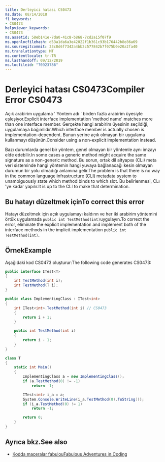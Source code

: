 ```yaml
---
title: Derleyici hatası CS0473
ms.date: 08/14/2018
f1_keywords:
- CS0473
helpviewer_keywords:
- CS0473
ms.assetid: 58eb141e-7da0-41c8-b868-7cd2a15f07f9
ms.openlocfilehash: d53a1da6a3e42022f1b361c93b176442b8e86a69
ms.sourcegitcommit: 33c8d6f7342a4bb2c577842b7f075b0e20a2fa40
ms.translationtype: MT
ms.contentlocale: tr-TR
ms.lasthandoff: 09/12/2019
ms.locfileid: "70923786"
---
```

# <a name="compiler-error-cs0473"></a><span data-ttu-id="06e58-102">Derleyici hatası CS0473</span><span class="sxs-lookup"><span data-stu-id="06e58-102">Compiler Error CS0473</span></span>

<span data-ttu-id="06e58-103">Açık arabirim uygulama ' Yöntem adı ' birden fazla arabirim üyesiyle eşleşiyor.</span><span class="sxs-lookup"><span data-stu-id="06e58-103">Explicit interface implementation 'method name' matches more than one interface member.</span></span> <span data-ttu-id="06e58-104">Gerçekte hangi arabirim üyesinin seçildiği, uygulamaya bağımlıdır.</span><span class="sxs-lookup"><span data-stu-id="06e58-104">Which interface member is actually chosen is implementation-dependent.</span></span> <span data-ttu-id="06e58-105">Bunun yerine açık olmayan bir uygulama kullanmayı düşünün.</span><span class="sxs-lookup"><span data-stu-id="06e58-105">Consider using a non-explicit implementation instead.</span></span>

<span data-ttu-id="06e58-106">Bazı durumlarda genel bir yöntem, genel olmayan bir yöntemle aynı imzayı elde edebilir.</span><span class="sxs-lookup"><span data-stu-id="06e58-106">In some cases a generic method might acquire the same signature as a non-generic method.</span></span> <span data-ttu-id="06e58-107">Bu sorun, ortak dil altyapısı (CLı) meta veri sisteminde hangi yöntemin hangi yuvaya bağlanacağı kesin olmayan durumun bir yolu olmadığı anlamına gelir.</span><span class="sxs-lookup"><span data-stu-id="06e58-107">The problem is that there is no way in the common language infrastructure (CLI) metadata system to unambiguously state which method binds to which slot.</span></span> <span data-ttu-id="06e58-108">Bu belirlenmesi, CLı 'ye kadar yapılır.</span><span class="sxs-lookup"><span data-stu-id="06e58-108">It is up to the CLI to make that determination.</span></span>

## <a name="to-correct-this-error"></a><span data-ttu-id="06e58-109">Bu hatayı düzeltmek için</span><span class="sxs-lookup"><span data-stu-id="06e58-109">To correct this error</span></span>

<span data-ttu-id="06e58-110">Hatayı düzeltmek için açık uygulamayı kaldırın ve her iki arabirim yöntemini örtük uygulamada `public int TestMethod(int)`uygulayın.</span><span class="sxs-lookup"><span data-stu-id="06e58-110">To correct the error, eliminate the explicit implementation and implement both of the interface methods in the implicit implementation `public int TestMethod(int)`.</span></span>

## <a name="example"></a><span data-ttu-id="06e58-111">Örnek</span><span class="sxs-lookup"><span data-stu-id="06e58-111">Example</span></span>

<span data-ttu-id="06e58-112">Aşağıdaki kod CS0473 oluşturur:</span><span class="sxs-lookup"><span data-stu-id="06e58-112">The following code generates CS0473:</span></span>

```csharp
public interface ITest<T>
{
    int TestMethod(int i);
    int TestMethod(T i);
}

public class ImplementingClass : ITest<int>
{
    int ITest<int>.TestMethod(int i) // CS0473
    {
        return i + 1;
    }

    public int TestMethod(int i)
    {
        return i - 1;
    }
}

class T
{
    static int Main()
    {
        ImplementingClass a = new ImplementingClass();
        if (a.TestMethod(0) != -1)
            return -1;

        ITest<int> i_a = a;
        System.Console.WriteLine(i_a.TestMethod(0).ToString());
        if (i_a.TestMethod(0) != 1)
            return -1;

        return 0;
    }
}
```

## <a name="see-also"></a><span data-ttu-id="06e58-113">Ayrıca bkz.</span><span class="sxs-lookup"><span data-stu-id="06e58-113">See also</span></span>

- [<span data-ttu-id="06e58-114">Kodda maceralar fabulou</span><span class="sxs-lookup"><span data-stu-id="06e58-114">Fabulous Adventures in Coding</span></span>](https://blogs.msdn.microsoft.com/ericlippert/2006/04/06/odious-ambiguous-overloads-part-two/)
